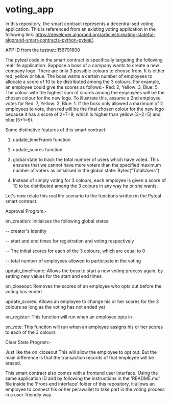 # voting_app

In this repository, the smart contract represents a decentralised voting application. This is referenced from an existing voting application in the following link: https://developer.algorand.org/articles/creating-stateful-algorand-smart-contracts-python-pyteal/.



APP ID from the testnet: 156791600



The pyteal code in the smart contract is specifically targeting the following real life application: Suppose a boss of a company wants to create a new company logo. There are only 3 possible colours to choose from. It is either red, yellow or blue. The boss wants a certain number of employees to allocate a score of 10 to be distributed among the 3 colours. For example, an employee could give the scores as follows:- Red: 2, Yellow: 3, Blue: 5. The colour with the highest sum of scores among the employees will be the chosen colour for the new logo. To illustrate this, assume a 2nd employee votes for Red: 7, Yellow: 2, Blue: 1. If the boss only allowed a maximum of 2 employees to vote, then red will be the final chosen colour for the new logo because it has a score of 2+7=9, which is higher than yellow (3+2=5) and blue (5+1=6).



Some distinctive features of this smart contract:

 1) update_timeFrame function 

 2) update_scores function

 3) global state to track the total number of users which have voted. This ensures that we cannot have more voters than the specified maximum number of voters as initialised in the global state: Bytes("TotalUsers").

 4) Instead of simply voting for 3 colours, each employee is given a score of 10 to be distributed among the 3 colours in any way he or she wants.



Let's now relate this real life scenario to the functions written in the Pyteal smart contract. 



Approval Program:-



 on_creation: Initialises the following global states:

 -- creator's identity

 -- start and end times for registration and voting respectively

 -- The initial scores for each of the 3 colours, which are equal to 0

 -- total number of employees allowed to participate in the voting



 update_timeFrame: Allows the boss to start a new voting process again, by setting new values for the start and end times



 on_closeout: Removes the scores of an employee who opts out before the voting has ended



 update_scores: Allows an employee to change his or her scores for the 3 colours as long as the voting has not ended yet



 on_register: This function will run when an employee opts in



 on_vote: This function will run when an employee assigns his or her scores to each of the 3 colours



Clear State Program:-

  Just like the on_closeout This will allow the employee to opt out. But the main difference is that the transaction records of that employee will be erased.

 

 This smart contract also comes with a frontend user interface. Using the same application ID and by following the instructions in the 'README.md' file inside the 'Front-end interface' folder of this repository, it allows an employee to connect his or her perawallet to take part in the voting process in a user-friendly way.
